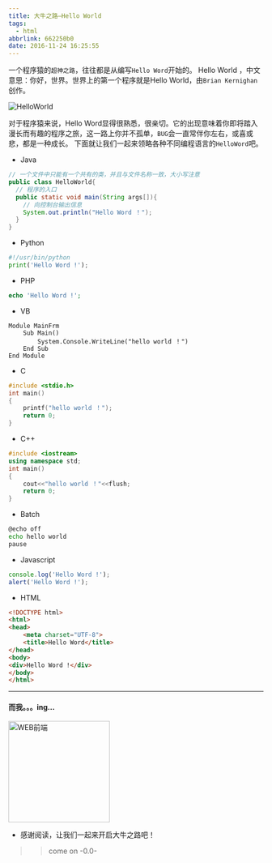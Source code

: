 ```yaml
---
title: 大牛之路—Hello World
tags:
  - html
abbrlink: 662250b0
date: 2016-11-24 16:25:55
---
```


一个程序猿的`超神之路`，往往都是从编写`Hello Word`开始的。
Hello World ，中文意思：你好，世界。世界上的第一个程序就是Hello World，由`Brian Kernighan`创作。

![HelloWorld](//tiven.cn/assets/img/img-HelloWorld.png)

<!--more-->
对于程序猿来说，Hello Word显得很熟悉，很亲切。它的出现意味着你即将踏入漫长而有趣的程序之旅，这一路上你并不孤单，`BUG`会一直常伴你左右，或喜或悲，都是一种成长。
下面就让我们一起来领略各种不同编程语言的`HelloWord`吧。
* Java
```Java
// 一个文件中只能有一个共有的类，并且与文件名称一致，大小写注意
public class HelloWorld{
  // 程序的入口
  public static void main(String args[]){
    // 向控制台输出信息
    System.out.println("Hello Word ！");
  }
}
```
* Python
```Python
#!/usr/bin/python
print('Hello Word !');
```
* PHP
```Php
echo 'Hello Word !';
```
* VB
```Vb
Module MainFrm
    Sub Main()
        System.Console.WriteLine("hello world ！")
    End Sub
End Module
```
* C
```C
#include <stdio.h>
int main()
{
    printf("hello world ！");
    return 0;
}
```
* C++
```C++
#include <iostream>
using namespace std;
int main()
{
    cout<<"hello world ！"<<flush;
    return 0;
}
```
* Batch
```Bash
@echo off
echo hello world
pause
```
* Javascript
```Javascript
console.log('Hello Word !');
alert('Hello Word !');
```
* HTML
```Html
<!DOCTYPE html>
<html>
<head>
    <meta charset="UTF-8">
    <title>Hello Word</title>
</head>
<body>
<div>Hello Word !</div>
</body>
</html>
```
---
#### 而我。。。ing...
<a href="//tiven.cn" alt="tiven"><img src="//tiven.cn/logo.png" width="200" title="WEB前端"/></a>
* 感谢阅读，让我们一起来开启大牛之路吧！
>> come on -0.0-



